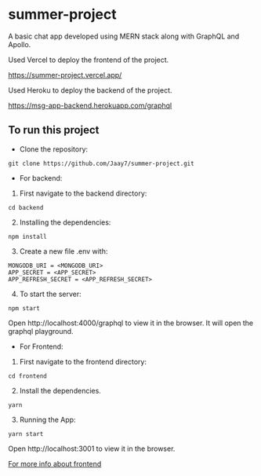 # summer-project

A basic chat app developed using MERN stack along with GraphQL and Apollo.

Used Vercel to deploy the frontend of the project.

https://summer-project.vercel.app/

Used Heroku to deploy the backend of the project.

https://msg-app-backend.herokuapp.com/graphql

## To run this project

- Clone the repository:

```
git clone https://github.com/Jaay7/summer-project.git
```

- For backend:

1. First navigate to the backend directory:

`cd backend`

2. Installing the dependencies:

`npm install`

3. Create a new file .env with:

```
MONGODB_URI = <MONGODB_URI>
APP_SECRET = <APP_SECRET>
APP_REFRESH_SECRET = <APP_REFRESH_SECRET>
```

4. To start the server:

`npm start`

Open http://localhost:4000/graphql to view it in the browser. It will open the graphql playground.

- For Frontend:

1. First navigate to the frontend directory:

`cd frontend`

2. Install the dependencies.

`yarn`

3. Running the App:

`yarn start`

Open http://localhost:3001 to view it in the browser.

[For more info about frontend ](190032026_MSWD_Project/frontend/README.md)

